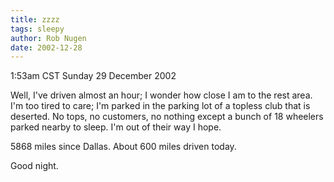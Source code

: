 ```yaml
---
title: zzzz
tags: sleepy
author: Rob Nugen
date: 2002-12-28
---
```


<p class=date>1:53am CST Sunday 29 December 2002</p>

<p>Well, I've driven almost an hour; I wonder how close I am to the
rest area.  I'm too tired to care; I'm parked in the parking lot of a
topless club that is deserted.  No tops, no customers, no nothing
except a bunch of 18 wheelers parked nearby to sleep.  I'm out of
their way I hope.</p>

<p>5868 miles since Dallas.  About 600 miles driven today.</p>

<p>Good night.</p>
